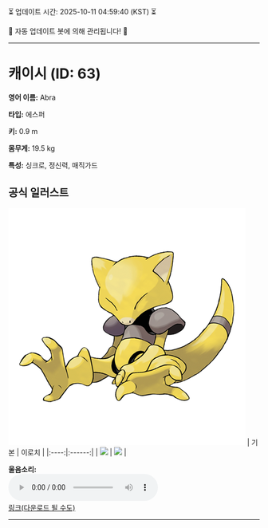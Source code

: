 
⏳ 업데이트 시간: 2025-10-11 04:59:40 (KST) ⏳

🤖 자동 업데이트 봇에 의해 관리됩니다! 🤖

---

# 캐이시 (ID: 63)
**영어 이름:** Abra

**타입:** 에스퍼

**키:** 0.9 m

**몸무게:** 19.5 kg

**특성:** 싱크로, 정신력, 매직가드

## 공식 일러스트
![](https://raw.githubusercontent.com/PokeAPI/sprites/master/sprites/pokemon/other/official-artwork/63.png)
| 기본 | 이로치 |
|:----:|:------:|
| <img src="http://play.pokemonshowdown.com/sprites/ani/abra.gif" width="200"> | <img src="http://play.pokemonshowdown.com/sprites/ani-shiny/abra.gif" width="200"> |

**울음소리:**<br><audio controls src="https://raw.githubusercontent.com/PokeAPI/cries/main/cries/pokemon/latest/63.ogg"></audio><br> [링크(다운로드 될 수도)](https://raw.githubusercontent.com/PokeAPI/cries/main/cries/pokemon/latest/63.ogg)


---
